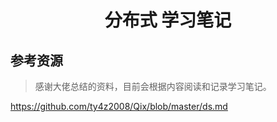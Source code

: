 <h1><center> 分布式 学习笔记</center></h1>

## 参考资源
> 感谢大佬总结的资料，目前会根据内容阅读和记录学习笔记。

https://github.com/ty4z2008/Qix/blob/master/ds.md


